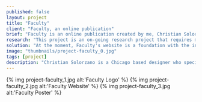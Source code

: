```yaml
---
published: false
layout: project
title: "Faculty"
client: "Faculty, an online publication"
brief: "Faculty is an online publication created by me, Christian Solorzano, immediately after graduating from DePaul University in June, 2016. Faculty is updated periodically and plans to grow in 2017. "
research: "This project is an on-going research project that requires me to constantly be looking for inspiration in books, people, designers, environments, places, etc. I find the most valuable research in everyday life and daily observations which I am constantly writing about in my sketchbook."
solution: "At the moment, Faculty's website is a foundation with the intent to grow and develop into a community of creators with a deep passion for humanity's well-being. The design research involved observing other online publications and creating a cohesive online platform that is flexible and has the ability to house a vast amount of content in a efficient and user friendly way."
image: "thumbnails/project-faculty_0.jpg"
tags: [project]
description: "Christian Solorzano is a Chicago based designer who specializes in creating identities, design systems, interfaces, and thoughtful ideas for diverse audiences."
---
```


{% img project-faculty_1.jpg alt:'Faculty Logo' %}
{% img project-faculty_2.jpg alt:'Faculty Website' %}
{% img project-faculty_3.jpg alt:'Faculty Poster' %}


